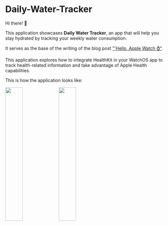 # Daily-Water-Tracker

Hi there! 👋 

This application showcases **Daily Water Tracker**, an app that will help you stay hydrated by tracking your weekly water consumption. 

It serves as the base of the writing of the blog post ["'Hello, Apple Watch ⌚"](https://tiagohenriques.vercel.app/blog/watchos-healthkit-app).

This application explores how to integrate HealthKit in your WatchOS app to track health-related information and take advantage of Apple Health capabilities.

This is how the application looks like:

<p float="center">
  <img src="https://tiagohenriques.vercel.app/static/images/blog/watchos-healthkit-app/app-root-view.png" width="33%" />
  <img src="https://tiagohenriques.vercel.app/static/images/blog/watchos-healthkit-app/water-bar-chart.png" width="33%" /> 
</p>
